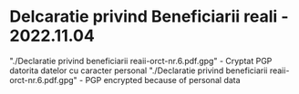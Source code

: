 # Delcaratie privind Beneficiarii reali - 2022.11.04

"./Declaratie privind beneficiarii reaii-orct-nr.6.pdf.gpg" - Cryptat PGP datorita datelor cu caracter personal
"./Declaratie privind beneficiarii reaii-orct-nr.6.pdf.gpg" - PGP encrypted because of personal data
